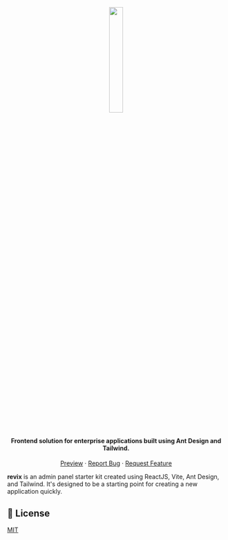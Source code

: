 <br/>

<p align="center">
  
  <h1 align="center">
    <img src="https://user-images.githubusercontent.com/45073703/223904438-762dea61-a7b6-429b-9008-0580241aac90.png" width="25%">
  </h1>
  <h4 align="center">Frontend solution for enterprise applications built using Ant Design and Tailwind.</h4>

  <p align="center">
    <a href="https://revix.netlify.app">Preview</a>
    ·
    <a href="https://github.com/arifszn/revix/issues">Report Bug</a>
    ·
    <a href="https://github.com/arifszn/revix/discussions">Request Feature</a>
  </p>
</p>

**revix** is an admin panel starter kit created using ReactJS, Vite, Ant Design, and Tailwind. It's designed to be a starting point for creating a new application quickly.

## 📄 License

[MIT](https://github.com/arifszn/revix/blob/main/LICENSE)
